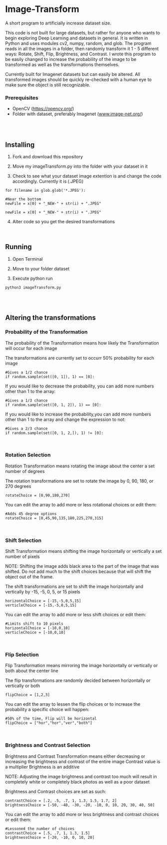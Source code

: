 # Image-Transform
A short program to artificially increase dataset size. 

This code is not built for large datasets, but rather for anyone who wants to begin exploring Deep Learning and datasets in general. It is written in Python and uses modules cv2, numpy, random, and glob. The program reads in all the images in a folder, then randomly transform it 1 - 5 different ways: Rotate, Shift, Flip, Brightness, and Contrast. I wrote this program to be easily changed to increase the probability of the image to be transformed as well as the transformations themselves. 

Currently built for Imagenet datasets but can easily be altered. All transformed images should be quickly re-checked with a human eye to make sure the object is still recognizable.  

### Prerequisites 
   - OpenCV (https://opencv.org/)
   - Folder with dataset, preferably Imagenet (www.image-net.org/)
   
  <br /> 
  <br />
   
## Installing

1. Fork and download this repository 

2. Move my imageTransform.py into the folder with your dataset in it

3. Check to see what your dataset image extention is and change the code accordingly. Currently it is (.JPEG)

```
for filename in glob.glob('*.JPEG'):

#Near the bottom
newFile = x[0] + "_NEW-" + str(i) + ".JPEG"

newFile = x[0] + "_NEW-" + str(i) + ".JPEG"
```

4. Alter code so you get the desired transformations

<br />

## Running

   1) Open Terminal
   
   2) Move to your folder dataset
   
   3) Execute python run
   
   ```
   python3 imageTransform.py
   ```
   
   <br />
   <br />
   
## Altering the transformations


### Probability  of the Transformation
The probability of the Transformation means how likely the Transformation will occur for each image

The transformations are currently set to occurr 50% probability for each image
```
#Gives a 1/2 chance
if random.sample(set([0, 1]), 1) == [0]:
```

If you would like to decrease the probability, you can add more numbers other than 1 to the array:
```
#Gives a 1/3 chance
if random.sample(set([0, 1, 2]), 1) == [0]:
```

If you would like to increase the probability,you can add more numbers other than 1 to the array and change the expression to not:
```
#Gives a 2/3 chance
if random.sample(set([0, 1, 2,]), 1) != [0]:
```

<br />

### Rotation Selection
Rotation Transformation means rotating the image about the center a set number of degrees

The rotation transformations are set to rotate the image by 0, 90, 180, or 270 degrees
```
rotateChoice = [0,90,180,270]
```

You can edit the array to add more or less rotational choices or edit them:
```
#Adds 45 degree options
rotateChoice = [0,45,90,135,180,225,270,315]
```

<br />


### Shift Selection
Shift Transformation means shifting the image horizontally or vertically a set number of pixels

NOTE: Shifting the image adds black area to the part of the image that was shifted. Do not add much to the shift choices because that will shift the object out of the frame.

The shift transformations are set to shift the image horizontally and vertically by -15, -5, 0, 5, or 15 pixels
```
horizontalChoice = [-15,-5,0,5,15]
verticleChoice = [-15,-5,0,5,15]
```

You can edit the array to add more or less shift choices or edit them:
```
#Limits shift to 10 pixels
horizontalChoice = [-10,0,10]
verticleChoice = [-10,0,10]
```

<br />

### Flip Selection
Flip Transformation means mirroring the image horizontally or vertically or both about the center line

The flip transformations are randomly decided between horizontally or vertically or both
```
flipChoice = [1,2,3]
```

You can edit the array to lessen the flip choices or to increase the probability a specific choice will happen:
```
#50% of the time, Flip will be horizontal
flipChoice = ["hor","hor","ver","both"]
```

<br />

### Brightness and Contrast Selection
Brightness and Contrast Transformation means either decreasing or increasing the brightness and contrast of the entire image
Contrast value is a multiplier
Brightness is an additive

NOTE: Adjusting the image brightness and contrast too much will result in completely white or completely black photos as well as a poor dataset

Brightness and Contrast choices are set as such:
```
contrastChoice = [.2, .5, .7, 1, 1.3, 1.5, 1.7, 2]
brightnessChoice = [-50, -40, -30, -20, -10, 0, 10, 20, 30, 40, 50]
```

You can edit the array to add more or less brightness and contrast choices or edit them:
```
#Lessoned the number of choices
contrastChoice = [.5, .7, 1, 1.3, 1.5]
brightnessChoice = [-20, -10, 0, 10, 20]
```

<br />

